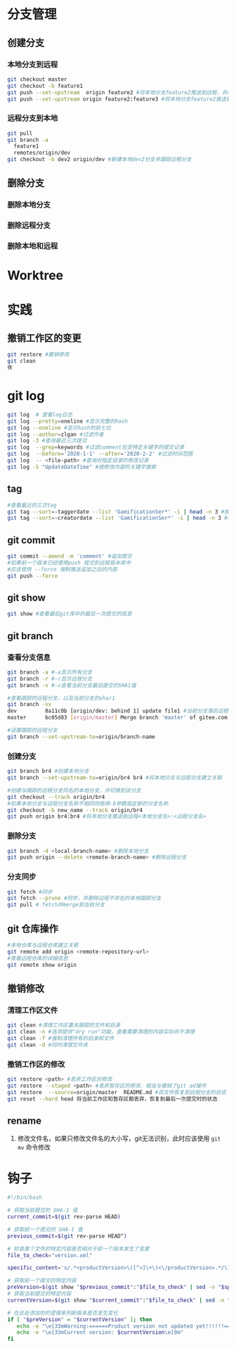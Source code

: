 # 分支管理

##  创建分支

###  本地分支到远程

``` bash
git checkout master
git checkout -b feature1
git push --set-upstream  origin feature2 #将本地分支feature2推送到远程，并新建同名分支（如果不存在）
git push --set-upstream origin feature2:feature3 #将本地分支feature2推送到远程，并新建分支feature3（如果不存在）
```

### 远程分支到本地

```bash
git pull
git branch -a
  feature1
  remotes/origin/dev
git checkout -b dev2 origin/dev #新建本地dev2分支并跟踪远程分支
```

## 删除分支

### 删除本地分支

### 删除远程分支 

### 删除本地和远程



# Worktree



# 实践

## 撤销工作区的变更

```bash
git restore #撤销修改 
git clean
件
```

# git log

```bash
git log  # 查看log日志 
git log --pretty=oneline #显示完整的hash
git log --oneline #显示hash的前七位
git log --author=zlgan #过滤作者
git log -3 #查询最近三次提交
git log  --grep=keywords #过滤comment包含特定关键字的提交记录 
git log  --before='2020-1-1' --after='2020-2-2' #过滤时间范围
git log  -- <file-path> #查询对指定目录的修改记录
git log -S "UpdateDateTime" #按修改内容的关键字搜索
```

## tag
```bash
#查看最近的三次tag
git tag --sort=-taggerdate --list 'GamificationSer*' -i | head -n 3 #按打tag时间排序
git tag --sort=-creatordate --list 'GamificationSer*' -i | head -n 3 #按commit时间排序
```


## git commit

```bash
git commit --amend -m 'comment' #追加提交
#如果前一个版本已经使用push 提交到远程版本库中
#应该使用 --force 强制推送追加之后的内容
git push --force
```

## git show 
```bash
git show #查看最后git库中的最后一次提交的信息
```

## git branch 
### 查看分支信息
```bash
git branch -a #-a显示所有分支
git branch -r #-r显示远程分支
git branch -v #-v查看当前分支最后提交的SHA1值

#查看跟踪的远程分支，以及当前分支的shar1
git branch -vv
dev         8a11c0b [origin/dev: behind 1] update file1 #当前分支落后远程分支一个提交
master      bc05d83 [origin/master] Merge branch 'master' of gitee.com:zlgan/gittest

#设置跟踪的远程分支
git branch --set-upstream-to=origin/branch-name
```
### 创建分支
```bash
git branch br4 #创建本地分支
git branch --set-upstream-to=origin/br4 br4 #将本地分支与远程分支建立关联

#创建与跟踪的远程分支同名的本地分支，并切换到该分支
git checkout --track origin/br4
#如果本地分支与远程分支名称不相同则使用-b参数指定新的分支名称
git checkout -b new_name --track origin/br4
git push origin br4:br4 #将本地分支推送到远程<本地分支名>:<远程分支名>
```

### 删除分支
```bash
git branch -d <local-branch-name> #删除本地分支
git push origin --delete <remote-branch-name> #删除远程分支
```

### 分支同步
```bash
git fetch #同步
git fetch --prune #同步，并删除远程不存在的本地跟踪分支
git pull # fetch并merge到当前分支 
```
## git 仓库操作
```bash
#本地仓库与远程仓库建立关联
git remote add origin <remote-repository-url>
#查看远程仓库的详细信息
git remote show origin
```

## 撤销修改
### 清理工作区文件
```bash
git clean #清理工作区重未跟踪的文件和目录
git clean -n #选项提供"dry run"功能，查看需要清理的内容实际并不清理
git clean -f #强制清理所有的目录和文件
git clean -d #同时清理文件夹
```

### 撤销工作区的修改
```bash
git restore <path> #丢弃工作区的修改
git restore --staged <path> #丢弃暂存区的修改，相当与撤销了git ad操作
git restore  --source=origin/master  README.md #将文件恢复到远程分支的状态
git reset --hard head 将当前工作区和暂存区都丢弃，恢复到最后一次提交时的状态
```
## rename
1. 修改文件名，如果只修改文件名的大小写，git无法识别，此时应该使用 `git mv` 命令修改

# 钩子

```bash
#!/bin/bash

# 获取当前提交的 SHA-1 值
current_commit=$(git rev-parse HEAD)

# 获取前一个提交的 SHA-1 值
previous_commit=$(git rev-parse HEAD^)

# 检查某个文件的特定内容是否相对于前一个版本发生了变更
file_to_check="version.xml"

specific_content='s/.*<productVersion>\([^<]\+\)<\/productVersion>.*/\1/p'

# 获取前一个提交的特定内容
preVersion=$(git show "$previous_commit":"$file_to_check" | sed -n "$specific_content")
# 获取当前提交的特定内容
currentVersion=$(git show "$current_commit":"$file_to_check" | sed -n "$specific_content")

# 在此处添加你的逻辑来判断版本是否发生变化
if [ "$preVersion" = "$currentVersion" ]; then
   echo -e "\e[33mWarning:======Product version not updated yet!!!!!!======\e[0m"
   echo -e "\e[33mCurrent version: $currentVersion\e[0m"
fi
```

